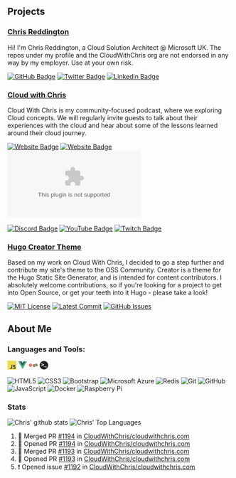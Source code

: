 ## Projects

### [Chris Reddington](https://github.com/chrisreddington/)

Hi! I'm Chris Reddington, a Cloud Solution Architect @ Microsoft UK. The repos under my profile and the CloudWithChris org are not endorsed in any way by my employer. Use at your own risk.

[![GitHub Badge](https://img.shields.io/github/followers/chrisreddington?style=social)](https://github.com/chrisreddington)
[![Twitter Badge](https://img.shields.io/twitter/follow/reddobowen?style=social)](https://twitter.com/intent/follow?screen_name=reddobowen "Follow on Twitter")
[![Linkedin Badge](https://img.shields.io/badge/-chrisreddington-blue?style=flat-square&logo=Linkedin&logoColor=white&link=https://www.linkedin.com/in/chrisreddington/)](https://www.linkedin.com/in/chrisreddington/)

### [Cloud with Chris](https://github.com/cloudwithchris/cloudwithchris.com)

Cloud With Chris is my community-focused podcast, where we exploring Cloud concepts. We will regularly invite guests to talk about their experiences with the cloud and hear about some of the lessons learned around their cloud journey.

[![Website Badge](
https://img.shields.io/website?down_color=red&down_message=down&up_color=green&up_message=Up&url=https%3A%2F%2Fwww.cloudwithchris.com)](https://www.cloudwithchris.com)
[![Website Badge](
https://img.shields.io/security-headers?url=https%3A%2F%2Fwww.cloudwithchris.com)](https://www.cloudwithchris.com)
[![GitHub Discussions Badge](https://img.shields.io/github/discussions/cloudwithchris/cloudwithchris.com)](https://github.com/CloudWithChris/cloudwithchris.com/discussions "Join in on the discussion")


[![Discord Badge](https://img.shields.io/discord/789465995672551424?label=Discord)](https://discord.gg/vVRG3hf4 "Join the Discord Server")
[![YouTube Badge](https://img.shields.io/youtube/channel/subscribers/UC6KrOsGhSVJBszv_AwbcMxA?style=social)](https://www.youtube.com/c/CloudWithChris/ "Subscribe on YouTube")
[![Twitch Badge](https://img.shields.io/twitch/status/CloudWithChris?style=social)](https://twitch.tv/CloudWithChris "Follow on Twitch")


### [Hugo Creator Theme](https://github.com/cloudwithchris/hugo-creator)

Based on my work on Cloud With Chris, I decided to go a step further and contribute my site's theme to the OSS Community. Creator is a theme for the Hugo Static Site Generator, and is intended for content contributors. I absolutely welcome contributions, so if you're looking for a project to get into Open Source, or get your teeth into it Hugo - please take a look!

[![MIT License](https://img.shields.io/github/license/cloudwithchris/hugo-creator)](https://github.com/CloudWithChris/hugo-creator/blob/main/LICENSE "MIT License")
[![Latest Commit](https://img.shields.io/github/last-commit/cloudwithchris/hugo-creator)](https://github.com/CloudWithChris/hugo-creator/ "Latest Commit")
[![GitHub Issues](https://img.shields.io/github/issues/cloudwithchris/hugo-creator)](https://github.com/CloudWithChris/hugo-creator/issues "Review open issues")

## About Me

### Languages and Tools:

<code><img height="20" src="https://raw.githubusercontent.com/github/explore/80688e429a7d4ef2fca1e82350fe8e3517d3494d/topics/javascript/javascript.png"></code>
<code><img height="20" src="https://raw.githubusercontent.com/github/explore/80688e429a7d4ef2fca1e82350fe8e3517d3494d/topics/vue/vue.png"></code>
<code><img height="20" src="https://raw.githubusercontent.com/github/explore/80688e429a7d4ef2fca1e82350fe8e3517d3494d/topics/git/git.png"></code>
<code><img height="20" src="https://raw.githubusercontent.com/github/explore/80688e429a7d4ef2fca1e82350fe8e3517d3494d/topics/terminal/terminal.png"></code>


![HTML5](https://img.shields.io/badge/-HTML5-E34F26?style=flat-square&logo=html5&logoColor=white)
![CSS3](https://img.shields.io/badge/-CSS3-1572B6?style=flat-square&logo=css3)
![Bootstrap](https://img.shields.io/badge/-Bootstrap-563D7C?style=flat-square&logo=bootstrap)
![Microsoft Azure](https://img.shields.io/badge/Microsoft%20Azure-232F7E?style=flat-square&logo=microsoft-azure)
![Redis](https://img.shields.io/badge/-Redis-black?style=flat-square&logo=Redis)
![Git](https://img.shields.io/badge/-Git-black?style=flat-square&logo=git)
![GitHub](https://img.shields.io/badge/-GitHub-181717?style=flat-square&logo=github)
![JavaScript](https://img.shields.io/badge/-JavaScript-black?style=flat-square&logo=javascript)
![Docker](https://img.shields.io/badge/-Docker-black?style=flat-square&logo=docker)
![Raspberry Pi](https://img.shields.io/badge/-Raspberry%20Pi-C51A4A?style=flat-square&logo=Raspberry-Pi)

### Stats

![Chris' github stats](https://github-readme-stats.vercel.app/api?username=chrisreddington&show_icons=true&hide_border=true)
![Chris' Top Languages](https://github-readme-stats.vercel.app/api/top-langs/?username=chrisreddington&hide=TeX&layout=compact)

<!--START_SECTION:activity-->
1. 🎉 Merged PR [#1194](https://github.com/CloudWithChris/cloudwithchris.com/pull/1194) in [CloudWithChris/cloudwithchris.com](https://github.com/CloudWithChris/cloudwithchris.com)
2. 💪 Opened PR [#1194](https://github.com/CloudWithChris/cloudwithchris.com/pull/1194) in [CloudWithChris/cloudwithchris.com](https://github.com/CloudWithChris/cloudwithchris.com)
3. 🎉 Merged PR [#1193](https://github.com/CloudWithChris/cloudwithchris.com/pull/1193) in [CloudWithChris/cloudwithchris.com](https://github.com/CloudWithChris/cloudwithchris.com)
4. 💪 Opened PR [#1193](https://github.com/CloudWithChris/cloudwithchris.com/pull/1193) in [CloudWithChris/cloudwithchris.com](https://github.com/CloudWithChris/cloudwithchris.com)
5. ❗️ Opened issue [#1192](https://github.com/CloudWithChris/cloudwithchris.com/issues/1192) in [CloudWithChris/cloudwithchris.com](https://github.com/CloudWithChris/cloudwithchris.com)
<!--END_SECTION:activity-->
